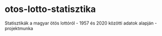 # otos-lotto-statisztika
Statisztikák a magyar ötös lottóról - 1957 és 2020 közötti adatok alapján - projektmunka

